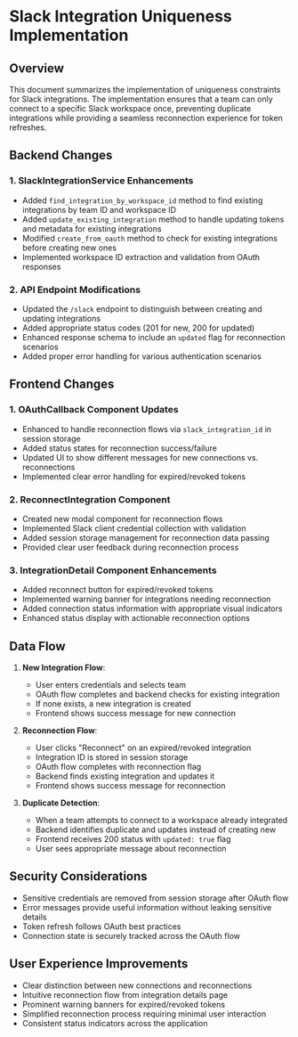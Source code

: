 # Slack Integration Uniqueness Implementation

## Overview

This document summarizes the implementation of uniqueness constraints for Slack integrations. The implementation ensures that a team can only connect to a specific Slack workspace once, preventing duplicate integrations while providing a seamless reconnection experience for token refreshes.

## Backend Changes

### 1. SlackIntegrationService Enhancements

- Added `find_integration_by_workspace_id` method to find existing integrations by team ID and workspace ID
- Added `update_existing_integration` method to handle updating tokens and metadata for existing integrations
- Modified `create_from_oauth` method to check for existing integrations before creating new ones
- Implemented workspace ID extraction and validation from OAuth responses

### 2. API Endpoint Modifications

- Updated the `/slack` endpoint to distinguish between creating and updating integrations
- Added appropriate status codes (201 for new, 200 for updated)
- Enhanced response schema to include an `updated` flag for reconnection scenarios
- Added proper error handling for various authentication scenarios

## Frontend Changes

### 1. OAuthCallback Component Updates

- Enhanced to handle reconnection flows via `slack_integration_id` in session storage
- Added status states for reconnection success/failure
- Updated UI to show different messages for new connections vs. reconnections
- Implemented clear error handling for expired/revoked tokens

### 2. ReconnectIntegration Component

- Created new modal component for reconnection flows
- Implemented Slack client credential collection with validation
- Added session storage management for reconnection data passing
- Provided clear user feedback during reconnection process

### 3. IntegrationDetail Component Enhancements

- Added reconnect button for expired/revoked tokens
- Implemented warning banner for integrations needing reconnection
- Added connection status information with appropriate visual indicators
- Enhanced status display with actionable reconnection options

## Data Flow

1. **New Integration Flow**:
   - User enters credentials and selects team
   - OAuth flow completes and backend checks for existing integration
   - If none exists, a new integration is created
   - Frontend shows success message for new connection

2. **Reconnection Flow**:
   - User clicks "Reconnect" on an expired/revoked integration
   - Integration ID is stored in session storage
   - OAuth flow completes with reconnection flag
   - Backend finds existing integration and updates it
   - Frontend shows success message for reconnection

3. **Duplicate Detection**:
   - When a team attempts to connect to a workspace already integrated
   - Backend identifies duplicate and updates instead of creating new
   - Frontend receives 200 status with `updated: true` flag
   - User sees appropriate message about reconnection

## Security Considerations

- Sensitive credentials are removed from session storage after OAuth flow
- Error messages provide useful information without leaking sensitive details
- Token refresh follows OAuth best practices
- Connection state is securely tracked across the OAuth flow

## User Experience Improvements

- Clear distinction between new connections and reconnections
- Intuitive reconnection flow from integration details page
- Prominent warning banners for expired/revoked tokens
- Simplified reconnection process requiring minimal user interaction
- Consistent status indicators across the application